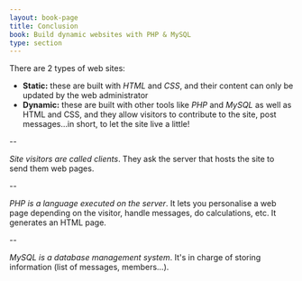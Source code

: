 ```yaml
---
layout: book-page
title: Conclusion
book: Build dynamic websites with PHP & MySQL
type: section
---
```


There are 2 types of web sites:  
- **Static:** these are built with *HTML* and *CSS*, and their content can only be updated by the web administrator  
- **Dynamic:** these are built with other tools like *PHP* and *MySQL* as well as HTML and CSS, and they allow visitors to contribute to the site, post messages…in short, to let the site live a little!

--

*Site visitors are called clients*. They ask the server that hosts the site to send them web pages.

--

*PHP is a language executed on the server*. It lets you personalise a web page depending on the visitor, handle messages, do calculations, etc. It generates an HTML page.

--

*MySQL is a database management system*. It's in charge of storing information (list of messages, members…).
